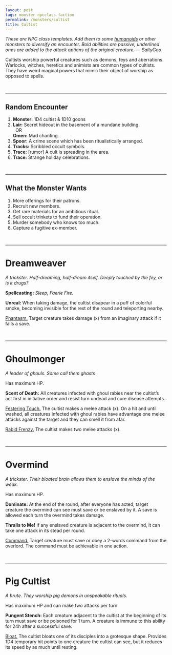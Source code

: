 ```yaml
---
layout: post
tags: monster npcclass faction
permalink: /monsters/cultist
title: Cultist
---
```


<span class="alchemy"> *These are NPC class templates. Add them to some [humanoids](https://saltygoo.github.io/list/monsters-humanoid) or other monsters to diversify an encounter. Bold abilities are passive, underlined ones are added to the attack options of the original creature. — SaltyGoo* </span>

Cultists worship powerful creatures such as demons, feys and aberrations. Warlocks, witches, heretics and animists are common types of cultists. They have weird magical powers that mimic their object of worship as opposed to spells.

<br>

---

## Random Encounter

1. **Monster:** 1D4 cultist & 1D10 goons
1. **Lair:** Secret hideout in the basement of a mundane building. <br>	&nbsp; OR <br>	**Omen:** Mad chanting.
1. **Spoor:** A crime scene which has been ritualistically arranged.
1. **Tracks:** Scribbled occult symbols.
1. **Trace:** [rumor] A cult is spreading in the area.
1. **Trace:** Strange holiday celebrations.

<br>

---

## What the Monster Wants

1. More offerings for their patrons.
1. Recruit new members.
1. Get rare materials for an ambitious ritual.
1. Sell occult trinkets to fund their operation.
1. Murder somebody who knows too much.
1. Capture a fugitive ex-member.  


<br>

---

# Dreamweaver

*A trickster. Half-dreaming, half-dream itself. Deeply touched by the fey, or is it drugs?*

**Spellcasting:** *Sleep, Faerie Fire.*

**Unreal:** When taking damage, the cultist disapear in a puff of colorful smoke, becoming invisible for the rest of the round and teleporting nearby.

<ins>Phantasm.</ins> Target creature takes damage (x) from an imaginary attack if it fails a save.

<br>

---

# Ghoulmonger

*A leader of ghouls. Some call them ghasts*

Has maximum HP.

**Scent of Death:** All creatures infected with ghoul rabies near the cultist’s act first in initiative order and resist turn undead and cure disease attempts. 

<ins>Festering Touch.</ins> The cultist makes a melee attack (x). On a hit and until washed, all creatures infected with ghoul rabies have advantage one melee attacks against the target and they can smell it from afar.

<ins>Rabid Frenzy.</ins> The cultist makes two melee attacks (x).

<br>

---

# Overmind

*A trickster. Their bloated brain allows them to enslave the minds of the weak.*

Has maximum HP.

**Dominate:** At the end of the round, after everyone has acted, target creature the overmind can see must save or be enslaved by it. A save is allowed each turn the overmind takes damage.

**Thralls to Me!** If any enslaved creature is adjacent to the overmind, it can take one attack in its stead per round.

<ins>Command.</ins> Target creature must save or obey a 2-words command from the overlord. The command must be achievable in one action.

<br>

---

# Pig Cultist

*A brute. They worship pig demons in unspeakable rituals.*

Has maximum HP and can make two attacks per turn.

**Pungent Stench:** Each creature adjacent to the cultist at the beginning of its turn must save or be poisoned for 1 turn. A creature is immune to this ability for 24h after a successful save.

<ins>Bloat.</ins> The cultist bloats one of its disciples into a grotesque shape. Provides 1D4 temporary hit points to one creature the cultist can see, but it reduces its speed by as much until resting.

<br>
